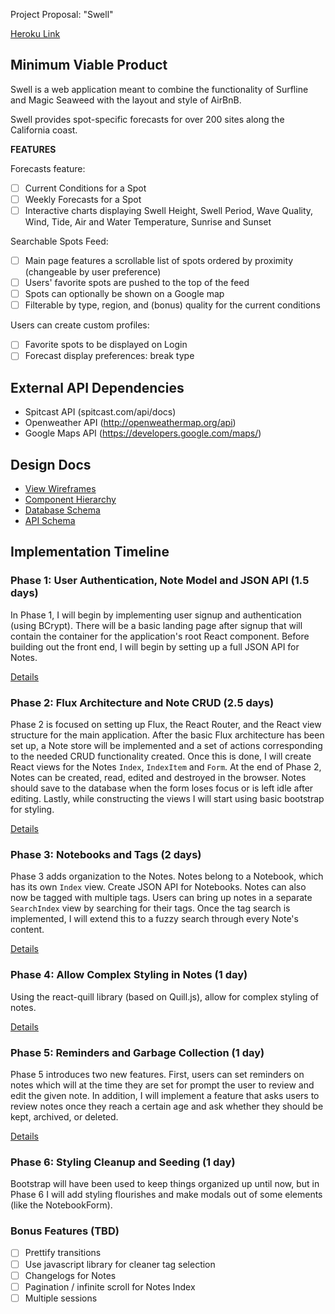 Project Proposal: "Swell"

[Heroku Link][heroku]

[heroku]: http://surfswell.herokuapp.com

## Minimum Viable Product

Swell is a web application meant to combine the functionality of Surfline and Magic Seaweed with the layout and style of AirBnB.

Swell provides spot-specific forecasts for over 200 sites along the California coast.

**FEATURES**

Forecasts feature:  
- [ ] Current Conditions for a Spot
- [ ] Weekly Forecasts for a Spot
- [ ] Interactive charts displaying Swell Height, Swell Period, Wave Quality, Wind, Tide, Air and Water Temperature, Sunrise and Sunset

Searchable Spots Feed: 
- [ ] Main page features a scrollable list of spots ordered by proximity (changeable by user preference)
- [ ] Users' favorite spots are pushed to the top of the feed
- [ ] Spots can optionally be shown on a Google map
- [ ] Filterable by type, region, and (bonus) quality for the current conditions

Users can create custom profiles:
- [ ] Favorite spots to be displayed on Login
- [ ] Forecast display preferences: break type

## External API Dependencies
- Spitcast API (spitcast.com/api/docs)
- Openweather API (http://openweathermap.org/api)
- Google Maps API (https://developers.google.com/maps/)

## Design Docs
* [View Wireframes][view]
* [Component Hierarchy][elements]
* [Database Schema][db-schema]
* [API Schema][api-schema]

[view]: ./docs/wireframes/views.png
[elements]: ./docs/wireframes/elements.txt
[db-schema]: ./docs/wireframes/db-schema.txt
[api-schema]: ./docs/wireframes/api-schema.txt

## Implementation Timeline

### Phase 1: User Authentication, Note Model and JSON API (1.5 days)

In Phase 1, I will begin by implementing user signup and authentication (using
BCrypt). There will be a basic landing page after signup that will contain the
container for the application's root React component. Before building out the
front end, I will begin by setting up a full JSON API for Notes.

[Details][phase-one]

### Phase 2: Flux Architecture and Note CRUD (2.5 days)

Phase 2 is focused on setting up Flux, the React Router, and the React view
structure for the main application. After the basic Flux architecture has been
set up, a Note store will be implemented and a set of actions corresponding to
the needed CRUD functionality created. Once this is done, I will create React
views for the Notes `Index`, `IndexItem` and `Form`. At the end of Phase 2,
Notes can be created, read, edited and destroyed in the browser. Notes should
save to the database when the form loses focus or is left idle after editing.
Lastly, while constructing the views I will start using basic bootstrap for
styling.

[Details][phase-two]

### Phase 3: Notebooks and Tags (2 days)

Phase 3 adds organization to the Notes. Notes belong to a Notebook, which has
its own `Index` view. Create JSON API for Notebooks. Notes can also now be
tagged with multiple tags. Users can bring up notes in a separate `SearchIndex`
view by searching for their tags. Once the tag search is implemented, I will
extend this to a fuzzy search through every Note's content.

[Details][phase-three]

### Phase 4: Allow Complex Styling in Notes (1 day)

Using the react-quill library (based on Quill.js), allow for complex styling of
notes.

[Details][phase-four]

### Phase 5: Reminders and Garbage Collection (1 day)

Phase 5 introduces two new features. First, users can set reminders on notes
which will at the time they are set for prompt the user to review and edit the
given note. In addition, I will implement a feature that asks users to review
notes once they reach a certain age and ask whether they should be kept,
archived, or deleted.

[Details][phase-five]

### Phase 6: Styling Cleanup and Seeding (1 day)

Bootstrap will have been used to keep things organized up until now, but in
Phase 6 I will add styling flourishes and make modals out of some elements (like
the NotebookForm).

### Bonus Features (TBD)
- [ ] Prettify transitions
- [ ] Use javascript library for cleaner tag selection
- [ ] Changelogs for Notes
- [ ] Pagination / infinite scroll for Notes Index
- [ ] Multiple sessions

[phase-one]: ./docs/phases/phase1.md
[phase-two]: ./docs/phases/phase2.md
[phase-three]: ./docs/phases/phase3.md
[phase-four]: ./docs/phases/phase4.md
[phase-five]: ./docs/phases/phase5.md
